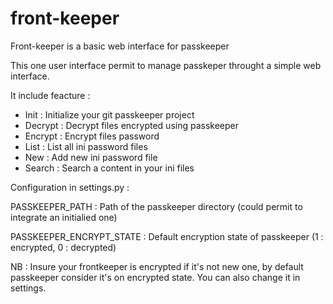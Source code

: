 # front-keeper
Front-keeper is a basic web interface for passkeeper

This one user interface permit to manage passkeper throught a simple web interface. 

It include feacture : 

- Init : Initialize your git passkeeper project 
- Decrypt : Decrypt files encrypted using passkeeper
- Encrypt : Encrypt files password
- List : List all ini password files
- New : Add new ini password file
- Search : Search a content in your ini files

Configuration in settings.py :

PASSKEEPER_PATH : Path of the passkeeper directory (could permit to integrate an initialied one)

PASSKEEPER_ENCRYPT_STATE : Default encryption state of passkeeper (1 : encrypted, 0 : decrypted)

NB : Insure your frontkeeper is encrypted if it's not new one, by default passkeeper consider it's on encrypted state. You can also change it in settings.
